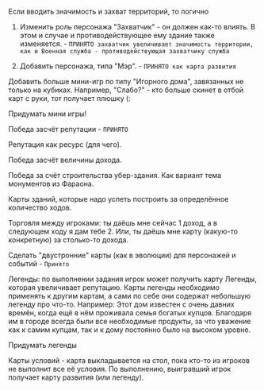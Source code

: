 Если вводить значимость и захват территорий, то логично 

1) Изменить роль персонажа "Захватчик" - он должен как-то влиять. В этом и случае и противодействующее ему здание также изменяется. - `ПРИНЯТО захватчик увеличивает значимость территории, как и Военная служба - противодействующая захватчику служба`

2) Добавить персонажа, типа "Мэр". - `ПРИНЯТО как карта развития`

Добавить больше мини-игр по типу "Игорного дома", завязанных не только на кубиках.
Например, "Слабо?" - кто больше скинет в отбой карт с руки, тот получает плюшку (:

Придумать мини игры!

Победа засчёт репутации - `ПРИНЯТО`

Репутация как ресурс (для чего).

Победа засчёт величины дохода.

Победа за счёт строительства убер-здания. Как вариант тема монументов из Фараона.

Карты зданий, которые надо успеть построить за определённое количество ходов.

Торговля между игроками: ты даёшь мне сейчас 1 доход, а в следующем ходу я дам тебе 2. Или, ты даёшь мне карту (какую-то конкретную) за столько-то дохода.

Сделать "двустронние" карты (как в эволюции) для персонажей и событий - `Принято`

Легенды: по выполнении задания игрок может получить карту Легенды, которая увеличивает репутацию. Карты легенды необходимо применять к другим картам, а сами по себе они содержат небольшую легенду про что-то.
Например: Этот дом известен с очень давних времён, когда ещё в нём проживала семья богатых купцов. Благодаря им в городе всегда были все необходимые продукты, за что уважение как к самим купцам, так и к дому постоянно было на высоком уровне.

Придумать легенды

Карты условий - карта выкладывается на стол, пока кто-то из игроков не выполнит все её условия. По выполнению, выигравший игрок получает карту развития (или легенду).
